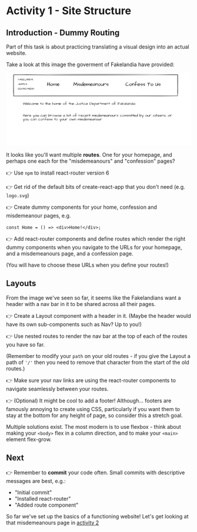 # Activity 1 - Site Structure

## Introduction - Dummy Routing

Part of this task is about practicing translating a visual design into an actual website.

Take a look at this image the goverment of Fakelandia have provided:

![Homepage](./images/homepage.png "Sketched homepage")

It looks like you'll want multiple **routes**. One for your homepage, and perhaps one each for the "misdemeanours" and "confession" pages?

👉 Use `npm` to install react-router version 6

👉 Get rid of the default bits of create-react-app that you don't need (e.g. `logo.svg`)

👉 Create dummy components for your home, confession and misdemeanour pages, e.g. 

`const Home = () => <div>Home!</div>;`

👉 Add react-router components and define routes which render the right dummy components when you navigate to the URLs for your homepage, and a misdemeanours page, and a confession page.

(You will have to choose these URLs when you define your routes!)

## Layouts

From the image we've seen so far, it seems like the Fakelandians want a header with a nav bar in it to be shared across all their pages.

👉 Create a Layout component with a header in it. (Maybe the header would have its own sub-components such as Nav? Up to you!)

👉 Use nested routes to render the nav bar at the top of each of the routes you have so far.

(Remember to modify your `path` on your old routes - if you give the Layout a path of `'/'` then you need to remove that character from the start of the old routes.)

👉 Make sure your nav links are using the react-router components to navigate seamlessly between your routes.

👉 (Optional) It might be cool to add a footer! Although... footers are famously annoying to create using CSS, particularly if you want them to stay at the bottom for any height of page, so consider this a stretch goal. 

Multiple solutions exist. The most modern is to use flexbox - think about making your `<body>` flex in a column direction, and to make your `<main>` element flex-grow.

## Next

👉 Remember to **commit** your code often. Small commits with descriptive messages are best, e.g.:

* "Initial commit"
* "Installed react-router"
* "Added route component"

So far we've set up the basics of a functioning website! Let's get looking at that misdemeanours page in [activity 2](./activity_2.md)